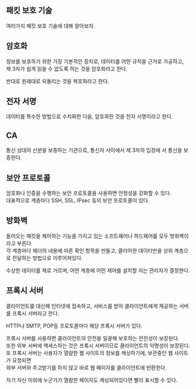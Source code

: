 ## 패킷 보호 기술

여러가지 패킷 보호 기술에 대해 알아보자.

## 암호화

정보를 보호하기 위한 가장 기본적인 장치로, 데이터를 어떤 규칙을 근거로 가공하고,  
제 3자가 쉽게 읽을 수 없도록 하는 것을 암호화라고 한다.

반대로 원래대로 되돌리는 것을 복호화라고 한다.

## 전자 서명

데이터를 특수한 방법으로 수치화한 다음, 암호화한 것을 전자 서명이라고 한다.

## CA

통신 상대의 신분을 보증하는 기관으로, 통신자 사이에서 제 3자의 입장에 서 통신을 보증한다.

## 보안 프로토콜

암호화나 인증을 수행하는 보안 프로토콜을 사용하면 안정성을 강화할 수 있다.  
대표적으로 계층마다 SSH, SSL, IPsec 등의 보안 프로토콜이 있다.

## 방화벽

들어오는 패킷을 제어하는 기능을 가지고 있는 소프트웨어나 하드웨어를 모두 방화벽이라고 부른다.  
각 계층마다 헤더의 내용에 따른 확인 항목을 만들고, 클리어한 데이터만을 상위 계층으로 전달하는 방법으로 이루어져있다.

수상한 데이터를 체로 거르며, 어떤 계층에 어떤 제어를 설치할 지는 관리자가 결정한다.

## 프록시 서버

클라이언트를 대신해 인터넷에 접속하고, 서비스를 받아 클라이언트에게 제공하는 서버를 프록시 서버라고 한다.

HTTP나 SMTP, POP등 프로토콜마다 해당 프록시 서버가 있다.

프록시 서버를 사용하면 클라이언트의 안전을 일괄해 보호하는 안전성이 보장된다.  
또한 외부 서버에 액세스하는 것은 프록시 서버이므로 클라이언트의 익명성이 보장된다.  
또 프록시 서버는 사용자가 열람한 웹 사이트의 정보를 캐싱하기에, 보관중인 웹 사이트가 요청되면  
외부 서버와 주고받기를 하지 않고 바로 웹 페이지를 클라이언트에 반환한다.

자기 자신 이외에 누군가가 열람한 페이지도 캐싱되어있다면 빨리 표시할 수 있다.
